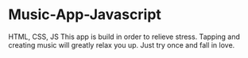 # Music-App-Javascript
HTML, CSS, JS
This app is build in order to relieve stress.
Tapping and creating music will greatly relax you up.
Just try once and fall in love.

